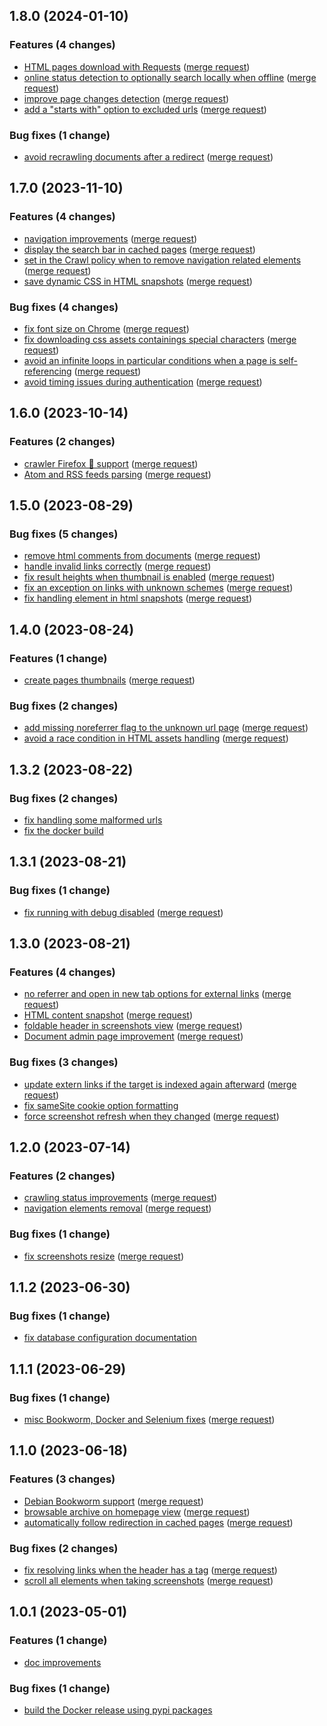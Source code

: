 ## 1.8.0 (2024-01-10)
### Features (4 changes)
- [HTML pages download with Requests](biolds1/sosse@6eb1eaebe33ecd2f47eab4c4aa291336fd600d7f) ([merge request](biolds1/sosse!79))
- [online status detection to optionally search locally when offline](biolds1/sosse@bab9c400789259ad974d93890ce112d64ccc22de) ([merge request](biolds1/sosse!75))
- [improve page changes detection](biolds1/sosse@7000ba3c99f0bd3c1411f516651e5905d0a574a0) ([merge request](biolds1/sosse!74))
- [add a "starts with" option to excluded urls](biolds1/sosse@241107fcf670ec807678755ef1ac106fe7259a46) ([merge request](biolds1/sosse!67))
### Bug fixes (1 change)
- [avoid recrawling documents after a redirect](biolds1/sosse@c010e05ad95c6c66c0fd9a7aca02ed4815143bbf) ([merge request](biolds1/sosse!78))

## 1.7.0 (2023-11-10)
### Features (4 changes)
- [navigation improvements](biolds1/sosse@36b51d5e5caeefbdfe62aa7f876fef2eb479d78f) ([merge request](biolds1/sosse!60))
- [display the search bar in cached pages](biolds1/sosse@2fe0def9739dc6f56ce0f8aa10df9cd5816c4593) ([merge request](biolds1/sosse!60))
- [set in the Crawl policy when to remove navigation related elements](biolds1/sosse@dc87295f1acda409d357a1b3d180b1e527895d96) ([merge request](biolds1/sosse!57))
- [save dynamic CSS in HTML snapshots](biolds1/sosse@6af4d002b63015350f106db6853c3d87eedb4392) ([merge request](biolds1/sosse!55))
### Bug fixes (4 changes)
- [fix font size on Chrome](biolds1/sosse@bed3ecdc0799fdc3f43f0aafac3bc45abbc16358) ([merge request](biolds1/sosse!60))
- [fix downloading css assets containings special characters](biolds1/sosse@d0095120a4c32420d86cda4e43cb0a0c8efc99ed) ([merge request](biolds1/sosse!55))
- [avoid an infinite loops in particular conditions when a page is self-referencing](biolds1/sosse@ef0c824a543e91606c679668cee9ec31e6c60ad9) ([merge request](biolds1/sosse!55))
- [avoid timing issues during authentication](biolds1/sosse@40224f0e0cb27e52265c697f7d471aafba27d5b7) ([merge request](biolds1/sosse!55))

## 1.6.0 (2023-10-14)
### Features (2 changes)
- [crawler Firefox 🦊 support](biolds1/sosse@093a284d10ef8cb1f878f376a9d04f737b019834) ([merge request](biolds1/sosse!52))
- [Atom and RSS feeds parsing](biolds1/sosse@34e63311406480e7c4bb35d31fb5abeed3ae6cd9) ([merge request](biolds1/sosse!48))

## 1.5.0 (2023-08-29)
### Bug fixes (5 changes)
- [remove html comments from documents](biolds1/sosse@bd871c5cde356846af74e5a36993570ddd6be063) ([merge request](biolds1/sosse!43))
- [handle invalid links correctly](biolds1/sosse@3dd626ccd1ab56b71a07283f494b877903cadfc7) ([merge request](biolds1/sosse!42))
- [fix result heights when thumbnail is enabled](biolds1/sosse@c998fb81113e3582aa472f65124e08e6fa7d00eb) ([merge request](biolds1/sosse!40))
- [fix an exception on links with unknown schemes](biolds1/sosse@42de12cfbc81841627f57a77e52a76e08ffca7ff) ([merge request](biolds1/sosse!41))
- [fix handling <base> element in html snapshots](biolds1/sosse@21602ff4564ac3d3d85f019dd1c83d65a2a6532e) ([merge request](biolds1/sosse!40))

## 1.4.0 (2023-08-24)
### Features (1 change)
- [create pages thumbnails](biolds1/sosse@0f34d0948c78497008932ee4ead05c23134bdaa1) ([merge request](biolds1/sosse!38))
### Bug fixes (2 changes)
- [add missing noreferrer flag to the unknown url page](biolds1/sosse@01d07a682e386fa041438fe597cf6ec061f4b3b0) ([merge request](biolds1/sosse!37))
- [avoid a race condition in HTML assets handling](biolds1/sosse@5fa9d5f8fbed4ef5119f1527479b1a02faf76b40) ([merge request](biolds1/sosse!37))

## 1.3.2 (2023-08-22)
### Bug fixes (2 changes)
- [fix handling some malformed urls](biolds1/sosse@efea7e3d7ced7ae144b935ecd06eaff1381ca5c2)
- [fix the docker build](biolds1/sosse@352de823a096510773fa1cd0232e84d4c931f5f3)

## 1.3.1 (2023-08-21)
### Bug fixes (1 change)
- [fix running with debug disabled](biolds1/sosse@ae4f4acec2eb0ca497d659d9e88a0dbef92c0a94) ([merge request](biolds1/sosse!35))

## 1.3.0 (2023-08-21)
### Features (4 changes)
- [no referrer and open in new tab options for external links](biolds1/sosse@6c701a4782d517c80348642e09f68564f8a9bed3) ([merge request](biolds1/sosse!32))
- [HTML content snapshot](biolds1/sosse@95367eb28a71d197c7533b8935ab0c541c9dfc9f) ([merge request](biolds1/sosse!23))
- [foldable header in screenshots view](biolds1/sosse@fa8247c052099c4242c8d8fe707477b49ef68397) ([merge request](biolds1/sosse!21))
- [Document admin page improvement](biolds1/sosse@ea97cfae49b7e6353d3c61f5aa653d06b5c17109) ([merge request](biolds1/sosse!20))
### Bug fixes (3 changes)
- [update extern links if the target is indexed again afterward](biolds1/sosse@f743e44039d34df1c16958112c7d14cb019b690a) ([merge request](biolds1/sosse!32))
- [fix sameSite cookie option formatting](biolds1/sosse@e4ecfa6e001fd9332795fbb63dbd36459b4a4c4c)
- [force screenshot refresh when they changed](biolds1/sosse@0f04fc7da39e7b33b5cf7ad7e6a5b5fdb7df8117) ([merge request](biolds1/sosse!20))

## 1.2.0 (2023-07-14)
### Features (2 changes)
- [crawling status improvements](biolds1/sosse@848fba81977bf56780430592261bd0847ee52110) ([merge request](biolds1/sosse!18))
- [navigation elements removal](biolds1/sosse@0d9d3582486ed45202359fa5174aadc5bb945d3d) ([merge request](biolds1/sosse!16))
### Bug fixes (1 change)
- [fix screenshots resize](biolds1/sosse@5f6ca3441cd402b5d71ad77598b0e8a17c80dbd6) ([merge request](biolds1/sosse!17))

## 1.1.2 (2023-06-30)
### Bug fixes (1 change)
- [fix database configuration documentation](biolds1/sosse@d10379ffbdfe19bbaef302822110641e9495f75a)

## 1.1.1 (2023-06-29)
### Bug fixes (1 change)
- [misc Bookworm, Docker and Selenium fixes](biolds1/sosse@54fcc7043bfc34a6125fa301d58c08ea02e0b292) ([merge request](biolds1/sosse!12))

## 1.1.0 (2023-06-18)
### Features (3 changes)
- [Debian Bookworm support](biolds1/sosse@b2112e5a0a526e777600499d726002ad62612aac) ([merge request](biolds1/sosse!10))
- [browsable archive on homepage view](biolds1/sosse@f3f2c065f63ada182e0f6154b5586dcae1ea5158) ([merge request](biolds1/sosse!8))
- [automatically follow redirection in cached pages](biolds1/sosse@5d2a40ef0d253a5e47746d25d725794d58216cb2) ([merge request](biolds1/sosse!7))
### Bug fixes (2 changes)
- [fix resolving links when the header has a <base> tag](biolds1/sosse@ff6d4f2d33d6395be87c026c5c9f87c457d5f1a7) ([merge request](biolds1/sosse!6))
- [scroll all elements when taking screenshots](biolds1/sosse@1001d51d41241fb971bde65f5f2fa22e583eff17) ([merge request](biolds1/sosse!5))

## 1.0.1 (2023-05-01)
### Features (1 change)
- [doc improvements](biolds1/sosse@1f2cbcc6f4fc9d537358147aa39e538e1020e9ce)
### Bug fixes (1 change)
- [build the Docker release using pypi packages](biolds1/sosse@40f3d6a7e36784b8a515c3ebda60af67e5ded52e)
